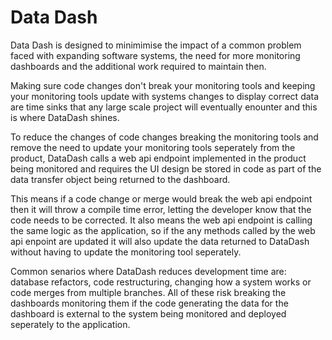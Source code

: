 # Data Dash
 
Data Dash is designed to minimimise the impact of a common problem faced with expanding software systems, the need for more monitoring dashboards and the additional work required to maintain then.

Making sure code changes don't break your monitoring tools and keeping your monitoring tools update with systems changes to display correct data are time sinks that any large scale project will eventually enounter and this is where DataDash shines.

To reduce the changes of code changes breaking the monitoring tools and remove the need to update your monitoring tools seperately from the product, DataDash calls a web api endpoint implemented in the product being monitored and requires the UI design be stored in code as part of the data transfer object being returned to the dashboard.

This means if a code change or merge would break the web api endpoint then it will throw a compile time error, letting the developer know that the code needs to be corrected. It also means the web api endpoint is calling the same logic as the application, so if the any methods called by the web api enpoint are updated it will also update the data returned to DataDash without having to update the monitoring tool seperately.

Common senarios where DataDash reduces development time are: database refactors, code restructuring, changing how a system works or code merges from multiple branches.
All of these risk breaking the dashboards monitoring them if the code generating the data for the dashboard is external to the system being monitored and deployed seperately to the application.

